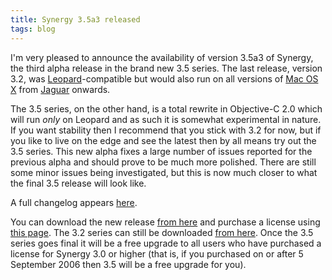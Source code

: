 ```yaml
---
title: Synergy 3.5a3 released
tags: blog
---
```


I'm very pleased to announce the availability of version 3.5a3 of Synergy, the third alpha release in the brand new 3.5 series. The last release, version 3.2, was [Leopard](http://wincent.dev/wiki/Leopard)-compatible but would also run on all versions of [Mac OS X](http://wincent.dev/wiki/Mac%20OS%20X) from [Jaguar](http://wincent.dev/wiki/Jaguar) onwards.

The 3.5 series, on the other hand, is a total rewrite in Objective-C 2.0 which will run _only_ on Leopard and as such it is somewhat experimental in nature. If you want stability then I recommend that you stick with 3.2 for now, but if you like to live on the edge and see the latest then by all means try out the 3.5 series. This new alpha fixes a large number of issues reported for the previous alpha and should prove to be much more polished. There are still some minor issues being investigated, but this is now much closer to what the final 3.5 release will look like.

A full changelog appears [here](http://wincent.dev/a/products/synergy-classic/history/#3.5a3).

You can download the new release [from here](http://wincent.dev/download.php?item=SynergyBeta.zip) and purchase a license using [this page](https://wincent.dev/a/products/synergy-classic/purchase/). The 3.2 series can still be downloaded [from here](http://wincent.dev/download.php?item=SynergyJaguar.dmg). Once the 3.5 series goes final it will be a free upgrade to all users who have purchased a license for Synergy 3.0 or higher (that is, if you purchased on or after 5 September 2006 then 3.5 will be a free upgrade for you).
